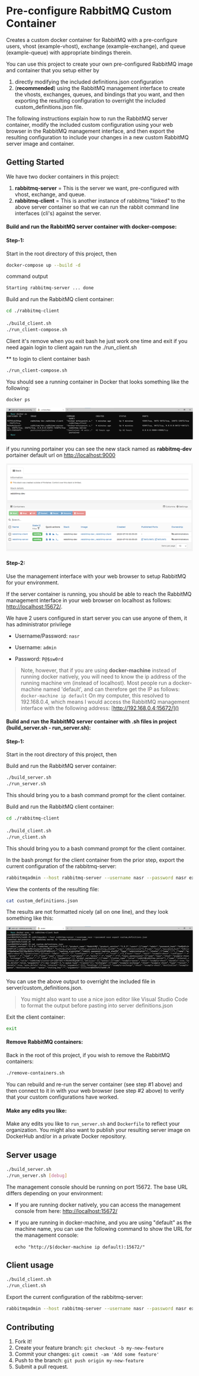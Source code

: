 # Pre-configure RabbitMQ Custom Container

Creates a custom docker container for RabbitMQ with a pre-configure users, vhost (example-vhost), exchange (example-exchange), and queue (example-queue) with appropriate bindings therein.

You can use this project to create your own pre-configured RabbitMQ image and container that you setup either by

1. directly modifying the included definitions.json configuration
2. (**recommended**) using the RabbitMQ management interface to create the vhosts, exchanges, queues, and bindings that you want, and then exporting the resulting configuration to overright the included custom_definitions.json file.

The following instructions explain how to run the RabbitMQ server container, modify the included custom configuration using your web browser in the RabbitMQ management interface, and then export the resulting configuration to include your changes in a new custom RabbitMQ server image and container.


## Getting Started

We have two docker containers in this project:

1. **rabbitmq-server** = This is the server we want, pre-configured with vhost, exchange, and queue.
2. **rabbitmq-client** = This is another instance of rabbitmq "linked" to the above server container so that we can run the rabbit command line interfaces (cli's) against the server.

#### Build and run the RabbitMQ server container with docker-compose:

#### Step-1:

Start in the root directory of this project, then

```bash
docker-compose up --build -d
```

command output
```bash
Starting rabbitmq-server ... done
```

Build and run the RabbitMQ client container:

```bash
cd ./rabbitmq-client

./build_client.sh
./run_client-compose.sh
```

Client it's remove when you exit bash he just work one time and exit if you need again login to client again run the ./run_client.sh

** to login to client container bash

```bash
./run_client-compose.sh
```

You should see a running container in Docker that looks something like the following:

```bash
docker ps
```

 <img src="https://github.com/nasraldin/rabbitmq-preconfigure-container/blob/master/img/rabbitmq-dev-ps.png" />

if you running portainer you can see the new stack named as **rabbitmq-dev**
 portainer default url on [http://localhost:9000](http://localhost:9000/#/stacks/rabbitmq-dev?type=2&external=true)
 
 <img src="https://github.com/nasraldin/rabbitmq-preconfigure-container/blob/master/img/rabbitmq-dev-stack.png" />

#### Step-2:

Use the management interface with your web browser to setup RabbitMQ for your environment.

If the server container is running, you should be able to reach the RabbitMQ management interface in your web browser on localhost as follows: [http://localhost:15672/]().

We have 2 users configured in start server you can use anyone of them, it has administrator privilege

* Username/Password: `nasr`

* Username: `admin`
* Password: `P@$sw0rd`

> Note, however, that if you are using **docker-machine** instead of running docker natively, you will need to know the ip address of the running machine vm (instead of localhost). Most people run a docker-machine named 'default', and can therefore get the IP as follows:
>  ```docker-machine ip default```
> On my computer, this resolved to 192.168.0.4, which means I would access the RabbitMQ management interface with the following address: [http://192.168.0.4:15672/]()


#### Build and run the RabbitMQ server container with .sh files in project (build_server.sh - run_server.sh):

#### Step-1:

Start in the root directory of this project, then

Build and run the RabbitMQ server container:

```bash
./build_server.sh
./run_server.sh
```
This should bring you to a bash command prompt for the client container.

Build and run the RabbitMQ client container:

```bash
cd ./rabbitmq-client

./build_client.sh
./run_client.sh
```

This should bring you to a bash command prompt for the client container.

In the bash prompt for the client container from the prior step, export the current configuration of the rabbitmq-server:

```bash
rabbitmqadmin --host rabbitmq-server --username nasr --password nasr export custom_definitions.json
```

View the contents of the resulting file:

```bash
cat custom_definitions.json
```

The results are not formatted nicely (all on one line), and they look something like this:

 <img src="https://github.com/nasraldin/rabbitmq-preconfigure-container/blob/master/img/rabbitmq-dev-config.png" />

You can use the above output to overright the included file in server/custom_definitions.json. 
> You might also want to use a nice json editor like Visual Studio Code to format the output before pasting into server definitions.json

Exit the client container:

```bash
exit
```

#### Remove RabbitMQ containers:

Back in the root of this project, if you wish to remove the RabbitMQ containers:

```bash
./remove-containers.sh
```

You can rebuild and re-run the server container (see step #1 above) and then connect to it in with your web browser (see step #2 above) to verify that your custom configurations have worked.

#### Make any edits you like:

Make any edits you like to ```run_server.sh``` and ```Dockerfile``` to reflect your organization. You might also want to publish your resulting server image on DockerHub and/or in a private Docker repository.

## Server usage

```bash
./build_server.sh
./run_server.sh [debug]
```
The management console should be running on port 15672. The base URL differs depending on your environment:

* If you are running docker natively, you can access the management console from here: [http://localhost:15672/](http://localhost:15672/)
* If you are running in docker-machine, and you are using "default" as the machine name, you can use the following command to show the URL for the management console:

   ```echo "http://$(docker-machine ip default):15672/"```

## Client usage

```bash
./build_client.sh
./run_client.sh
```

Export the current configuration of the rabbitmq-server:

```bash
rabbitmqadmin --host rabbitmq-server --username nasr --password nasr export custom_definitions.json
```

## Contributing

1. Fork it!
2. Create your feature branch: `git checkout -b my-new-feature`
3. Commit your changes: `git commit -am 'Add some feature'`
4. Push to the branch: `git push origin my-new-feature`
5. Submit a pull request.

